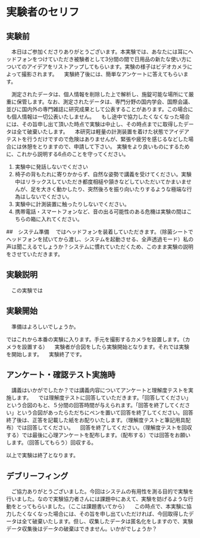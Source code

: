 # 実験者のセリフ
## 実験前
　本日はご参加くださりありがとうございます。本実験では、あなたには耳にヘッドフォンをつけていただき被験者として3分間の間で日用品の新たな使い方についてのアイデアをリストアップしてもらいます。実験の様子はビデオカメラによって撮影されます。
　実験終了後には、簡単なアンケートに答えてもらいます。

　測定されたデータは、個人情報を削除した上で解析し、施錠可能な場所にて厳重に保管します。なお、測定されたデータは、専門分野の国内学会、国際会議、並びに国内外の専門雑誌に研究成果として公表することがあります。この場合にも個人情報は一切公表いたしません。
　もし途中で協力したくなくなった場合には、その旨申し出て頂いた時点で実験は中止し、その時点までに取得したデータは全て破棄いたします。
　本研究は軽量の計測装置を着けた状態でアイデアテストを行うだけですので危険はありませんが、緊張や疲労を感じるなどした場合には休憩をとりますので、申請して下さい。
 実験をより良いものにするために、これから説明する6点のことを守ってください。

 1. 実験中に発話しないでください
 2. 椅子の背もたれに寄りかからず、自然な姿勢で講義を受けてください。実験中はリラックスしていただき都度相槌や頷きなどしていただいてかまいませんが、足を大きく動かしたり、突然後ろを振り向いたりするような極端な行為はしないでください。
 3. 実験中に計測装置に触ったりしないでください。
 4. 携帯電話・スマートフォンなど、音の出る可能性のある危機は実験の間はこちらの箱に入れてください。

##　システム準備
　ではヘッドフォンを装着していただきます。（除菌シートでヘッドフォンを拭いてから渡し、システムを起動させる、全声透過モード）私の声は聞こえるでしょうか？システムに慣れていただくため、このまま実験の説明をさせていただきます。
## 実験説明
　この実験では

## 実験開始

　準備はよろしいでしょうか。



ではこれから本番の実験に入ります。手元を撮影するカメラを設置します。（カメラを設置する）
　実験者が合図をしたら実験開始となります。それでは実験を開始します。
　実験終了です。

## アンケート・確認テスト実施時
　講義はいかがでしたか？では講義内容についてアンケートと理解度テストを実施します。
　では理解度テストに回答していただきます。「回答してください」という合図のもと、５分間の回答時間が与えられます。「回答を終了してください」という合図があったらただちにペンを置いて回答を終了してください。回答終了後は、正答を記載した紙をお配りいたします。（理解度テストと筆記用具配布）では回答してください。
　回答を終了してください。（理解度テストを回収する）では最後に心理アンケートを配布します。（配布する）では回答をお願いします。（回答してもらう）回収する。

以上で実験は終了となります。

## デブリーフィング
　ご協力ありがとうございました。今回はシステムの有用性を測る目的で実験を行いました。なので実験協力者さんには課題中にあえて、実験を妨げるような行動をとってもらいました。（ここは課題書いてから）
　この時点で、本実験に協力したくなくなった場合には、その旨を申し出ていただければ、今回取得したデータは全て破棄いたします。但し、収集したデータは匿名化をしますので、実験データ収集後はデータの破棄はできません。いかがでしょうか？